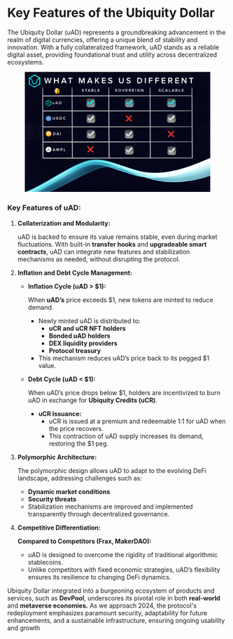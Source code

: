 # Key Features of the Ubiquity Dollar

The Ubiquity Dollar (uAD) represents a groundbreaking advancement in the realm of digital currencies, offering a unique blend of stability and innovation. With a fully collateralized framework, uAD stands as a reliable digital asset, providing foundational trust and utility across decentralized ecosystems. &#x20;

<figure><img src="../../.gitbook/assets/image (16).png" alt=""><figcaption></figcaption></figure>

### Key Features of uAD:

1.  **Collaterization and Modularity:**

    uAD is backed to ensure its value remains stable, even during market fluctuations. With built-in **transfer hooks** and **upgradeable smart contracts**, uAD can integrate new features and stabilization mechanisms as needed, without disrupting the protocol.
2. **Inflation and Debt Cycle Management:**
   *   **Inflation Cycle (uAD > $1):**

       When **uAD’s** price exceeds $1, new tokens are minted to reduce demand.

       * Newly minted uAD is distributed to:
         * **uCR and uCR NFT holders**
         * **Bonded uAD holders**
         * **DEX liquidity providers**
         * **Protocol treasury**
       * This mechanism reduces uAD’s price back to its pegged $1 value.
   *   **Debt Cycle (uAD < $1):**

       When uAD’s price drops below $1, holders are incentivized to burn uAD in exchange for **Ubiquity Credits (uCR)**.

       * **uCR Issuance:**
         * uCR is issued at a premium and redeemable 1:1 for uAD when the price recovers.
         * This contraction of uAD supply increases its demand, restoring the $1 peg.
3.  **Polymorphic Architecture:**

    The polymorphic design allows uAD to adapt to the evolving DeFi landscape, addressing challenges such as:

    * **Dynamic market conditions**
    * **Security threats**
    * Stabilization mechanisms are improved and implemented transparently through decentralized governance.
4.  **Competitive Differentiation:**

    &#x20;**Compared to Competitors (Frax, MakerDAO):**

    * uAD is designed to overcome the rigidity of traditional algorithmic stablecoins.
    * Unlike competitors with fixed economic strategies, uAD’s flexibility ensures its resilience to changing DeFi dynamics.

Ubiquity Dollar integrated into a burgeoning ecosystem of products and services, such as **DevPool**, underscores its pivotal role in both **real-world** and **metaverse economies.** As we approach 2024, the protocol's redeployment emphasizes paramount security, adaptability for future enhancements, and a sustainable infrastructure, ensuring ongoing usability and growth
